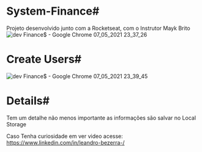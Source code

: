 # System-Finance#
Projeto desenvolvido junto com a Rocketseat, com o Instrutor Mayk Brito
![dev Finance$ - Google Chrome 07_05_2021 23_37_26](https://user-images.githubusercontent.com/62818922/117523070-3935aa80-af8d-11eb-88fc-0d38de233930.png)


# Create Users#

![dev Finance$ - Google Chrome 07_05_2021 23_39_45](https://user-images.githubusercontent.com/62818922/117523148-8c0f6200-af8d-11eb-8ec2-829ddb3d7e13.png)

# Details#
Tem um detalhe não menos importante 
as informações são salvar no Local Storage

Caso Tenha curiosidade em ver video acesse:
https://www.linkedin.com/in/leandro-bezerra-/
